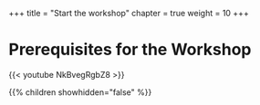 +++
title = "Start the workshop"
chapter = true
weight = 10
+++

# Prerequisites for the Workshop

{{< youtube NkBvegRgbZ8 >}}

{{% children showhidden="false" %}}



